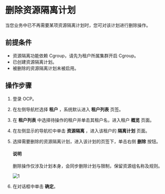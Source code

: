 # 删除资源隔离计划

当您业务中已不再需要某项资源隔离计划时，您可对该计划进行删除操作。

## 前提条件

* 资源隔离功能依赖 Cgroup，请先为租户所属集群开启 Cgroup。
* 已创建资源隔离计划。
* 被删除的资源隔离计划未被启用。

## 操作步骤

1. 登录 OCP。

2. 在左侧导航栏选择 **租户** ，系统默认进入 **租户列表** 页签。

3. 在 **租户列表** 中选择待操作的租户并单击其租户名，进入租户 **概览** 页面。

4. 在左侧显示的导航栏中单击 **资源隔离** ，进入该租户的 **隔离计划** 页面。

5. 选择需要删除的资源隔离计划，进入该计划的页签下，单击右侧 **删除** 按钮。

    <main id="notice" type='explain'>
    <h4>说明</h4>
    <p>删除操作仅涉及计划本身，会同步删除计划与限制，保留资源组名称及规则。</p>
    </main>

    ![1](https://obbusiness-private.oss-cn-shanghai.aliyuncs.com/doc/img/ocp/420/%E5%88%A0%E9%99%A4%E8%B5%84%E6%BA%90%E9%9A%94%E7%A6%BB%E8%AE%A1%E5%88%92.png)

6. 在对话框中单击 **确定**。
